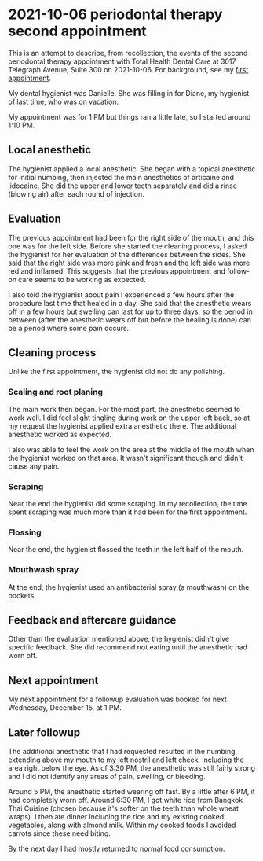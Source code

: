 # 2021-10-06 periodontal therapy second appointment

This is an attempt to describe, from recollection, the events of the
second periodontal therapy appointment with Total Health Dental Care
at 3017 Telegraph Avenue, Suite 300 on 2021-10-06. For background, see
my [first
appointment](2021-09-29-periodontal-therapy-first-appointment.md).

My dental hygienist was Danielle. She was filling in for Diane, my
hygienist of last time, who was on vacation.

My appointment was for 1 PM but things ran a little late, so I started
around 1:10 PM.

## Local anesthetic

The hygienist applied a local anesthetic. She began with a topical
anesthetic for initial numbing, then injected the main anesthetics of
articaine and lidocaine. She did the upper and lower teeth separately
and did a rinse (blowing air) after each round of injection.

## Evaluation

The previous appointment had been for the right side of the mouth, and
this one was for the left side. Before she started the cleaning
process, I asked the hygienist for her evaluation of the differences
between the sides. She said that the right side was more pink and
fresh and the left side was more red and inflamed. This suggests that
the previous appointment and follow-on care seems to be working as
expected.

I also told the hygienist about pain I experienced a few hours after
the procedure last time that healed in a day. She said that the
anesthetic wears off in a few hours but swelling can last for up to
three days, so the period in between (after the anesthetic wears off
but before the healing is done) can be a period where some pain
occurs.

## Cleaning process

Unlike the first appointment, the hygienist did not do any polishing.

### Scaling and root planing

The main work then began. For the most part, the anesthetic seemed to
work well. I did feel slight tingling during work on the upper left
back, so at my request the hygienist applied extra anesthetic
there. The additional anesthetic worked as expected.

I also was able to feel the work on the area at the middle of the
mouth when the hygienist worked on that area. It wasn't significant
though and didn't cause any pain.

### Scraping

Near the end the hygienist did some scraping. In my recollection, the
time spent scraping was much more than it had been for the first
appointment.

### Flossing

Near the end, the hygienist flossed the teeth in the left half of the
mouth.

### Mouthwash spray

At the end, the hygienist used an antibacterial spray (a mouthwash) on
the pockets.

## Feedback and aftercare guidance

Other than the evaluation mentioned above, the hygienist didn't give
specific feedback. She did recommend not eating until the anesthetic
had worn off.

## Next appointment

My next appointment for a followup evaluation was booked for next
Wednesday, December 15, at 1 PM.

## Later followup

The additional anesthetic that I had requested resulted in the numbing
extending above my mouth to my left nostril and left cheek, including
the area right below the eye. As of 3:30 PM, the anesthetic was still
fairly strong and I did not identify any areas of pain, swelling, or
bleeding.

Around 5 PM, the anesthetic started wearing off fast. By a little
after 6 PM, it had completely worn off. Around 6:30 PM, I got white
rice from Bangkok Thai Cuisine (chosen because it's softer on the
teeth than whole wheat wraps). I then ate dinner including the rice
and my existing cooked vegetables, along with almond milk. Within my
cooked foods I avoided carrots since these need biting.

By the next day I had mostly returned to normal food consumption.

